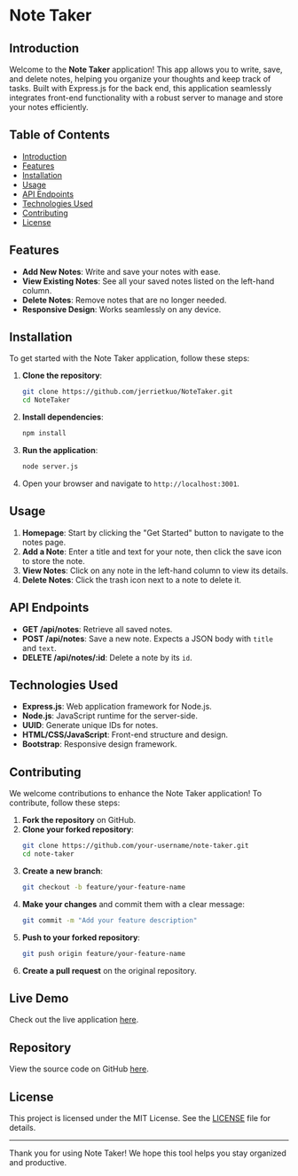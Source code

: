 # Note Taker

## Introduction

Welcome to the **Note Taker** application! This app allows you to write, save, and delete notes, helping you organize your thoughts and keep track of tasks. Built with Express.js for the back end, this application seamlessly integrates front-end functionality with a robust server to manage and store your notes efficiently.

## Table of Contents

- [Introduction](#introduction)
- [Features](#features)
- [Installation](#installation)
- [Usage](#usage)
- [API Endpoints](#api-endpoints)
- [Technologies Used](#technologies-used)
- [Contributing](#contributing)
- [License](#license)

## Features

- **Add New Notes**: Write and save your notes with ease.
- **View Existing Notes**: See all your saved notes listed on the left-hand column.
- **Delete Notes**: Remove notes that are no longer needed.
- **Responsive Design**: Works seamlessly on any device.

## Installation

To get started with the Note Taker application, follow these steps:

1. **Clone the repository**:
   ```sh
   git clone https://github.com/jerrietkuo/NoteTaker.git
   cd NoteTaker
   ```

2. **Install dependencies**:
   ```sh
   npm install
   ```

3. **Run the application**:
   ```sh
   node server.js
   ```

4. Open your browser and navigate to `http://localhost:3001`.

## Usage

1. **Homepage**: Start by clicking the "Get Started" button to navigate to the notes page.
2. **Add a Note**: Enter a title and text for your note, then click the save icon to store the note.
3. **View Notes**: Click on any note in the left-hand column to view its details.
4. **Delete Notes**: Click the trash icon next to a note to delete it.

## API Endpoints

- **GET /api/notes**: Retrieve all saved notes.
- **POST /api/notes**: Save a new note. Expects a JSON body with `title` and `text`.
- **DELETE /api/notes/:id**: Delete a note by its `id`.

## Technologies Used

- **Express.js**: Web application framework for Node.js.
- **Node.js**: JavaScript runtime for the server-side.
- **UUID**: Generate unique IDs for notes.
- **HTML/CSS/JavaScript**: Front-end structure and design.
- **Bootstrap**: Responsive design framework.

## Contributing

We welcome contributions to enhance the Note Taker application! To contribute, follow these steps:

1. **Fork the repository** on GitHub.
2. **Clone your forked repository**:
   ```sh
   git clone https://github.com/your-username/note-taker.git
   cd note-taker
   ```
3. **Create a new branch**:
   ```sh
   git checkout -b feature/your-feature-name
   ```
4. **Make your changes** and commit them with a clear message:
   ```sh
   git commit -m "Add your feature description"
   ```
5. **Push to your forked repository**:
   ```sh
   git push origin feature/your-feature-name
   ```
6. **Create a pull request** on the original repository.

## Live Demo

Check out the live application [here](https://note-taker.onrender.com).

## Repository

View the source code on GitHub [here](https://github.com/jerrietkuo/NoteTaker).

## License

This project is licensed under the MIT License. See the [LICENSE](LICENSE) file for details.

---

Thank you for using Note Taker! We hope this tool helps you stay organized and productive.
```